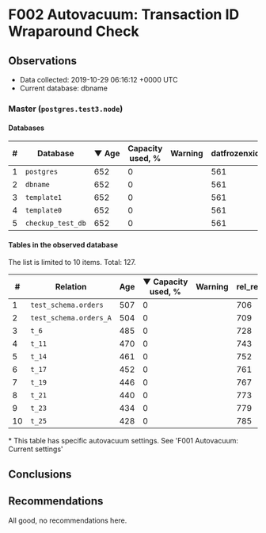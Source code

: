 # F002 Autovacuum: Transaction ID Wraparound Check #

## Observations ##
- Data collected: 2019-10-29 06:16:12 +0000 UTC
- Current database: dbname




### Master (`postgres.test3.node`) ###


#### Databases ####


| \# | Database | &#9660;&nbsp;Age | Capacity used, % | Warning | datfrozenxid |
|--|--------|-----|------------------|---------|--------------|
| 1 |`postgres`|652 |0 |  |561 |
| 2 |`dbname`|652 |0 |  |561 |
| 3 |`template1`|652 |0 |  |561 |
| 4 |`template0`|652 |0 |  |561 |
| 5 |`checkup_test_db`|652 |0 |  |561 |


#### Tables in the observed database ####
The list is limited to 10 items. Total: 127.

| \# | Relation | Age | &#9660;&nbsp;Capacity used, % | Warning |rel_relfrozenxid | toast_relfrozenxid |
|---|-------|-----|------------------|---------|-----------------|--------------------|
| 1 |`test_schema.orders` |507 |0 |  |706 |0 |
| 2 |`test_schema.orders_A` |504 |0 |  |709 |0 |
| 3 |`t_6` |485 |0 |  |728 |0 |
| 4 |`t_11` |470 |0 |  |743 |0 |
| 5 |`t_14` |461 |0 |  |752 |0 |
| 6 |`t_17` |452 |0 |  |761 |0 |
| 7 |`t_19` |446 |0 |  |767 |0 |
| 8 |`t_21` |440 |0 |  |773 |0 |
| 9 |`t_23` |434 |0 |  |779 |0 |
| 10 |`t_25` |428 |0 |  |785 |0 |


\* This table has specific autovacuum settings. See 'F001 Autovacuum: Current settings'


## Conclusions ##
 


## Recommendations ##
  All good, no recommendations here.
 

